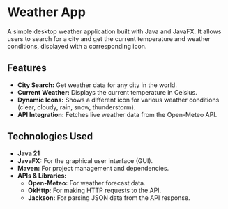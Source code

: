 # Weather App

A simple desktop weather application built with Java and JavaFX. It allows users to search for a city and get the current temperature and weather conditions, displayed with a corresponding icon.

## Features

-   **City Search:** Get weather data for any city in the world.
-   **Current Weather:** Displays the current temperature in Celsius.
-   **Dynamic Icons:** Shows a different icon for various weather conditions (clear, cloudy, rain, snow, thunderstorm).
-   **API Integration:** Fetches live weather data from the Open-Meteo API.

## Technologies Used

-   **Java 21**
-   **JavaFX:** For the graphical user interface (GUI).
-   **Maven:** For project management and dependencies.
-   **APIs & Libraries:**
    -   **Open-Meteo:** For weather forecast data.
    -   **OkHttp:** For making HTTP requests to the API.
    -   **Jackson:** For parsing JSON data from the API response.

